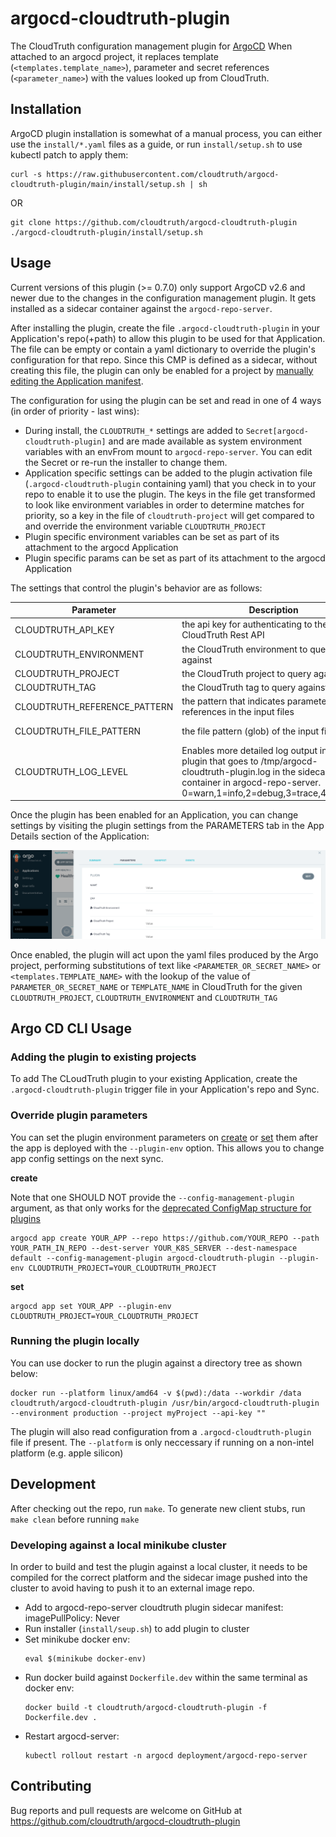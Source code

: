# argocd-cloudtruth-plugin

The CloudTruth configuration management plugin for [ArgoCD](https://argo-cd.readthedocs.io/en/stable/)  When attached to an argocd project, it replaces template (`<templates.template_name>`), parameter and secret references (`<parameter_name>`) with the values looked up from CloudTruth.

## Installation

ArgoCD plugin installation is somewhat of a manual process, you can either use the `install/*.yaml` files as a guide, or run `install/setup.sh` to use kubectl patch to apply them:

```shell
curl -s https://raw.githubusercontent.com/cloudtruth/argocd-cloudtruth-plugin/main/install/setup.sh | sh
```
OR
```shell
git clone https://github.com/cloudtruth/argocd-cloudtruth-plugin
./argocd-cloudtruth-plugin/install/setup.sh
```

## Usage

Current versions of this plugin (>= 0.7.0) only support ArgoCD v2.6 and newer due to the changes in the configuration management plugin.  It gets installed as a sidecar container against the `argocd-repo-server`.

After installing the plugin, create the file `.argocd-cloudtruth-plugin` in your Application's repo(+path) to allow this plugin to be used for that Application.  The file can be empty or contain a yaml dictionary to override the plugin's configuration for that repo.  Since this CMP is defined as a sidecar, without creating this file, the plugin can only be enabled for a project by [manually editing the Application manifest](https://argo-cd.readthedocs.io/en/stable/operator-manual/config-management-plugins/#using-a-config-management-plugin-with-an-application).

The configuration for using the plugin can be set and read in one of 4 ways (in order of priority - last wins):
* During install, the `CLOUDTRUTH_*` settings are added to `Secret[argocd-cloudtruth-plugin]` and are made available as system environment variables with an envFrom mount to `argocd-repo-server`.  You can edit the Secret or re-run the installer to change them.
* Application specific settings can be added to the plugin activation file (`.argocd-cloudtruth-plugin` containing yaml) that you check in to your repo to enable it to use the plugin.  The keys in the file get transformed to look like environment variables in order to determine matches for priority, so a key in the file of `cloudtruth-project` will get compared to and override the environment variable `CLOUDTRUTH_PROJECT`
* Plugin specific environment variables can be set as part of its attachment to the argocd Application
* Plugin specific params can be set as part of its attachment to the argocd Application

The settings that control the plugin's behavior are as follows:

| Parameter | Description | Type | Default | Required |
|-----------|-------------|------|---------|:--------:|
| CLOUDTRUTH_API_KEY | the api key for authenticating to the CloudTruth Rest API | string | n/a | yes |
| CLOUDTRUTH_ENVIRONMENT | the CloudTruth environment to query against | string | `default` | no |
| CLOUDTRUTH_PROJECT | the CloudTruth project to query against | string | `MyFirstProject` | yes |
| CLOUDTRUTH_TAG | the CloudTruth tag to query against | string | `""` | no |
| CLOUDTRUTH_REFERENCE_PATTERN | the pattern that indicates parameter references in the input files | string | `<%s>` | no |
| CLOUDTRUTH_FILE_PATTERN | the file pattern (glob) of the input files | array(string) delim=, | `*.y*ml` | no |
| CLOUDTRUTH_LOG_LEVEL | Enables more detailed log output in the plugin that goes to /tmp/argocd-cloudtruth-plugin.log in the sidecar container in argocd-repo-server. 0=warn,1=info,2=debug,3=trace,4=apitrace | int | `0` | no |

Once the plugin has been enabled for an Application, you can change settings by visiting the plugin settings from the PARAMETERS tab in the App Details section of the Application:

![Edit plugin on a project](docs/plugin-add.png)

Once enabled, the plugin will act upon the yaml files produced by the Argo project, performing substitutions of text like `<PARAMETER_OR_SECRET_NAME>` or `<templates.TEMPLATE_NAME>` with the lookup of the value of `PARAMETER_OR_SECRET_NAME` or `TEMPLATE_NAME` in CloudTruth for the given `CLOUDTRUTH_PROJECT`, `CLOUDTRUTH_ENVIRONMENT` and `CLOUDTRUTH_TAG`

## Argo CD CLI Usage
### Adding the plugin to existing projects

To add The CLoudTruth plugin to your existing Application, create the `.argocd-cloudtruth-plugin` trigger file in your Application's repo and Sync.

### Override plugin parameters
You can set the plugin environment parameters on [create](https://argo-cd.readthedocs.io/en/stable/user-guide/commands/argocd_app_create/) or [set](https://argo-cd.readthedocs.io/en/stable/user-guide/commands/argocd_app_set/) them after the app is deployed with the ```--plugin-env``` option.  This allows you to change app config settings on the next sync.

**create**

Note that one SHOULD NOT provide the `--config-management-plugin` argument, as that only works for the [deprecated ConfigMap structure for plugins](https://argo-cd.readthedocs.io/en/stable/operator-manual/config-management-plugins/#using-a-config-management-plugin-with-an-application)

```shell
argocd app create YOUR_APP --repo https://github.com/YOUR_REPO --path YOUR_PATH_IN_REPO --dest-server YOUR_K8S_SERVER --dest-namespace default --config-management-plugin argocd-cloudtruth-plugin --plugin-env CLOUDTRUTH_PROJECT=YOUR_CLOUDTRUTH_PROJECT
```

**set**
```shell
argocd app set YOUR_APP --plugin-env CLOUDTRUTH_PROJECT=YOUR_CLOUDTRUTH_PROJECT
```

### Running the plugin locally

You can use docker to run the plugin against a directory tree as shown below:

```
docker run --platform linux/amd64 -v $(pwd):/data --workdir /data cloudtruth/argocd-cloudtruth-plugin /usr/bin/argocd-cloudtruth-plugin --environment production --project myProject --api-key ""
```

The plugin will also read configuration from a `.argocd-cloudtruth-plugin` file if present.  The `--platform` is only neccessary if running on a non-intel platform (e.g. apple silicon)

## Development

After checking out the repo, run `make`.  To generate new client stubs, run `make clean` before running `make`

### Developing against a local minikube cluster

In order to build and test the plugin against a local cluster, it needs to be compiled for the correct platform and the sidecar image pushed into the cluster to avoid having to push it to an external image repo.

* Add to argocd-repo-server cloudtruth plugin sidecar manifest: imagePullPolicy: Never
* Run installer (`install/seup.sh`) to add plugin to cluster
* Set minikube docker env:
  ```
  eval $(minikube docker-env)
  ```
* Run docker build against `Dockerfile.dev` within the same terminal as docker env:
  ```
  docker build -t cloudtruth/argocd-cloudtruth-plugin -f Dockerfile.dev .
  ```
* Restart argocd-server:
  ```
  kubectl rollout restart -n argocd deployment/argocd-repo-server
  ```

## Contributing

Bug reports and pull requests are welcome on GitHub at https://github.com/cloudtruth/argocd-cloudtruth-plugin
